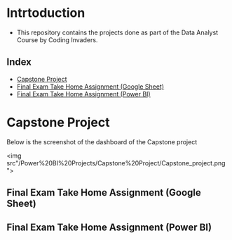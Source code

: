 # Intrtoduction
- This repository contains the projects done as part of the Data Analyst Course by Coding Invaders.


## Index
- [Capstone Project](#capstone-project)
- [Final Exam Take Home Assignment (Google Sheet)](#final-exam-take-home-assignment-(Google-Sheet))
- [Final Exam Take Home Assignment (Power BI)](#final-exam-take-home-assignment-(power-bi))

# Capstone Project
Below is the screenshot of the dashboard of the Capstone project

<img src"/Power%20BI%20Projects/Capstone%20Project/Capstone_project.png">

## Final Exam Take Home Assignment (Google Sheet)



## Final Exam Take Home Assignment (Power BI)
